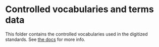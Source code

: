 Controlled vocabularies and terms data
======================================
This folder contains the controlled vocabularies used in the digitized standards.
See [the docs](https://rocdata.readthedocs.io/en/latest/specs/requirements.html#controlled-vocabularies-and-terms) for more info.
